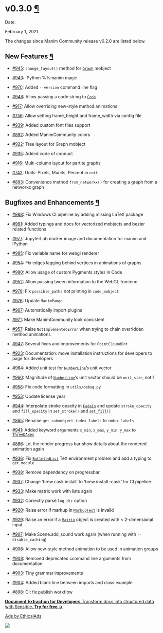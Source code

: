 # v0.3.0 [¶](https://docs.manim.community/en/stable/changelog/0.3.0-changelog.html\#v0-3-0 "Link to this heading")

Date:

February 1, 2021

The changes since Manim Community release v0.2.0 are listed below.

## New Features [¶](https://docs.manim.community/en/stable/changelog/0.3.0-changelog.html\#new-features "Link to this heading")

- [#945](https://github.com/ManimCommunity/manim/pull/945): `change_layout()` method for [`Graph`](https://docs.manim.community/en/stable/reference/manim.mobject.graph.Graph.html#manim.mobject.graph.Graph "manim.mobject.graph.Graph") mobject

- [#943](https://github.com/ManimCommunity/manim/pull/943): IPython %%manim magic

- [#970](https://github.com/ManimCommunity/manim/pull/970): Added `--version` command line flag

- [#948](https://github.com/ManimCommunity/manim/pull/948): Allow passing a code string to [`Code`](https://docs.manim.community/en/stable/reference/manim.mobject.text.code_mobject.Code.html#manim.mobject.text.code_mobject.Code "manim.mobject.text.code_mobject.Code")

- [#917](https://github.com/ManimCommunity/manim/pull/917): Allow overriding new-style method animations

- [#756](https://github.com/ManimCommunity/manim/pull/756): Allow setting frame\_height and frame\_width via config file

- [#939](https://github.com/ManimCommunity/manim/pull/939): Added custom font files support

- [#892](https://github.com/ManimCommunity/manim/pull/892): Added ManimCommunity colors

- [#922](https://github.com/ManimCommunity/manim/pull/922): Tree layout for Graph mobject

- [#935](https://github.com/ManimCommunity/manim/pull/935): Added code of conduct

- [#916](https://github.com/ManimCommunity/manim/pull/916): Multi-column layout for partite graphs

- [#742](https://github.com/ManimCommunity/manim/pull/742): Units: Pixels, Munits, Percent in `unit`

- [#893](https://github.com/ManimCommunity/manim/pull/893): Convenience method `from_networkx()` for creating a graph from a networkx graph


## Bugfixes and Enhancements [¶](https://docs.manim.community/en/stable/changelog/0.3.0-changelog.html\#bugfixes-and-enhancements "Link to this heading")

- [#988](https://github.com/ManimCommunity/manim/pull/988): Fix Windows CI pipeline by adding missing LaTeX package

- [#961](https://github.com/ManimCommunity/manim/pull/961): Added typings and docs for vectorized mobjects and bezier related functions

- [#977](https://github.com/ManimCommunity/manim/pull/977): JupyterLab docker image and documentation for manim and IPython

- [#985](https://github.com/ManimCommunity/manim/pull/985): Fix variable name for webgl renderer

- [#954](https://github.com/ManimCommunity/manim/pull/954): Fix edges lagging behind vertices in animations of graphs

- [#980](https://github.com/ManimCommunity/manim/pull/980): Allow usage of custom Pygments styles in Code

- [#952](https://github.com/ManimCommunity/manim/pull/952): Allow passing tween information to the WebGL frontend

- [#978](https://github.com/ManimCommunity/manim/pull/978): Fix `possible_paths` not printing in `code_mobject`

- [#976](https://github.com/ManimCommunity/manim/pull/976): Update `ManimPango`

- [#967](https://github.com/ManimCommunity/manim/pull/967): Automatically import plugins

- [#971](https://github.com/ManimCommunity/manim/pull/971): Make ManimCommunity look consistent

- [#957](https://github.com/ManimCommunity/manim/pull/957): Raise `NotImplementedError` when trying to chain overridden method animations

- [#947](https://github.com/ManimCommunity/manim/pull/947): Several fixes and improvements for `PointCloundDot`

- [#923](https://github.com/ManimCommunity/manim/pull/923): Documentation: move installation instructions for developers to page for developers

- [#964](https://github.com/ManimCommunity/manim/pull/964): Added unit test for [`NumberLine`](https://docs.manim.community/en/stable/reference/manim.mobject.graphing.number_line.NumberLine.html#manim.mobject.graphing.number_line.NumberLine "manim.mobject.graphing.number_line.NumberLine")’s unit vector

- [#960](https://github.com/ManimCommunity/manim/pull/960): Magnitude of [`NumberLine`](https://docs.manim.community/en/stable/reference/manim.mobject.graphing.number_line.NumberLine.html#manim.mobject.graphing.number_line.NumberLine "manim.mobject.graphing.number_line.NumberLine")’s unit vector should be `unit_size`, not 1

- [#958](https://github.com/ManimCommunity/manim/pull/958): Fix code formatting in `utils/debug.py`

- [#953](https://github.com/ManimCommunity/manim/pull/953): Update license year

- [#944](https://github.com/ManimCommunity/manim/pull/944): Interpolate stroke opacity in [`FadeIn`](https://docs.manim.community/en/stable/reference/manim.animation.fading.FadeIn.html#manim.animation.fading.FadeIn "manim.animation.fading.FadeIn") and update `stroke_opacity` and `fill_opacity` in `set_stroke()` and [`set_fill()`](https://docs.manim.community/en/stable/reference/manim.mobject.types.vectorized_mobject.VMobject.html#manim.mobject.types.vectorized_mobject.VMobject.set_fill "manim.mobject.types.vectorized_mobject.VMobject.set_fill")

- [#865](https://github.com/ManimCommunity/manim/pull/865): Rename `get_submobject_index_labels` to `index_labels`

- [#941](https://github.com/ManimCommunity/manim/pull/941): Added keyword arguments `x_min`, `x_max`, `y_min`, `y_max` to [`ThreeDAxes`](https://docs.manim.community/en/stable/reference/manim.mobject.graphing.coordinate_systems.ThreeDAxes.html#manim.mobject.graphing.coordinate_systems.ThreeDAxes "manim.mobject.graphing.coordinate_systems.ThreeDAxes")

- [#886](https://github.com/ManimCommunity/manim/pull/886): Let the render progress bar show details about the rendered animation again

- [#936](https://github.com/ManimCommunity/manim/pull/936): Fix [`BulletedList`](https://docs.manim.community/en/stable/reference/manim.mobject.text.tex_mobject.BulletedList.html#manim.mobject.text.tex_mobject.BulletedList "manim.mobject.text.tex_mobject.BulletedList") TeX environment problem and add a typing to `get_module`

- [#938](https://github.com/ManimCommunity/manim/pull/938): Remove dependency on progressbar

- [#937](https://github.com/ManimCommunity/manim/pull/937): Change ‘brew cask install’ to ‘brew install –cask’ for CI pipeline

- [#933](https://github.com/ManimCommunity/manim/pull/933): Make matrix work with lists again

- [#932](https://github.com/ManimCommunity/manim/pull/932): Correctly parse `log_dir` option

- [#920](https://github.com/ManimCommunity/manim/pull/920): Raise error if markup in [`MarkupText`](https://docs.manim.community/en/stable/reference/manim.mobject.text.text_mobject.MarkupText.html#manim.mobject.text.text_mobject.MarkupText "manim.mobject.text.text_mobject.MarkupText") is invalid

- [#929](https://github.com/ManimCommunity/manim/pull/929): Raise an error if a [`Matrix`](https://docs.manim.community/en/stable/reference/manim.mobject.matrix.Matrix.html#manim.mobject.matrix.Matrix "manim.mobject.matrix.Matrix") object is created with < 2-dimensional input

- [#907](https://github.com/ManimCommunity/manim/pull/907): Make Scene.add\_sound work again (when running with `--disable_caching`)

- [#906](https://github.com/ManimCommunity/manim/pull/906): Allow new-style method animation to be used in animation groups

- [#908](https://github.com/ManimCommunity/manim/pull/908): Removed deprecated command line arguments from documentation

- [#903](https://github.com/ManimCommunity/manim/pull/903): Tiny grammar improvements

- [#904](https://github.com/ManimCommunity/manim/pull/904): Added blank line between imports and class example

- [#898](https://github.com/ManimCommunity/manim/pull/898): CI: fix publish workflow


[**Document Extraction for Developers** Transform docs into structured data with Sensible. **Try for free →**](https://server.ethicalads.io/proxy/click/8518/019600e2-1cda-79d2-af8c-7a9ad51709e6/)

[Ads by EthicalAds](https://www.ethicalads.io/advertisers/topics/data-science/?ref=ea-text)

![](https://server.ethicalads.io/proxy/view/8518/019600e2-1cda-79d2-af8c-7a9ad51709e6/)